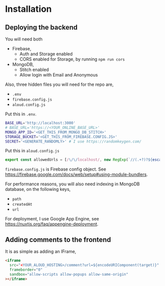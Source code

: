 # Installation

## Deploying the backend

You will need both

- Firebase,
  - Auth and Storage enabled
  - CORS enabled for Storage, by running `npm run cors`
- MongoDB,
  - Stitch enabled
  - Allow login with Email and Anonymous

Also, three hidden files you will need for the repo are,

- `.env`
- `firebase.config.js`
- `aloud.config.js`

Put this in `.env`.

```sh
BASE_URL='http://localhost:3000'
# BASE_URL='https://<YOUR_ONLINE_BASE_URL>'
MONGO_APP_ID='<GET_THIS_FROM_MONGO_DB_STITCH>'
STORAGE_BUCKET='<GET_THIS_FROM_FIREBASE.CONFIG.JS>'
SECRET='<GENERATE_RANDOMLY>' # I use https://randomkeygen.com/
```

Put this in `aloud.config.js`

```js
export const allowedUrls = [/\/\/localhost/, new RegExp(`//(.+?)?${escapeRegExp(YOUR_COMMENT_ENABLED_WEBSITE)}`)]
```

`firebase.config.js` is Firebase config object. See <https://firebase.google.com/docs/web/setup#using-module-bundlers>.

For performance reasons, you will also need indexing in MongoDB database, on the following keys,

- `path`
- `createdAt`
- `url`

For deployment, I use Google App Engine, see <https://nuxtjs.org/faq/appengine-deployment>.

## Adding comments to the frontend

It is as simple as adding an IFrame,

```html
<iframe
  src="<YOUR_ALOUD_HOSTING>/comment?url=${encodeURIComponent(target)}"
  frameborder="0"
  sandbox="allow-scripts allow-popups allow-same-origin"
></iframe>
```
